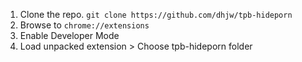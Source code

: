 1. Clone the repo. `git clone https://github.com/dhjw/tpb-hideporn`
2. Browse to `chrome://extensions`
3. Enable Developer Mode
4. Load unpacked extension > Choose tpb-hideporn folder